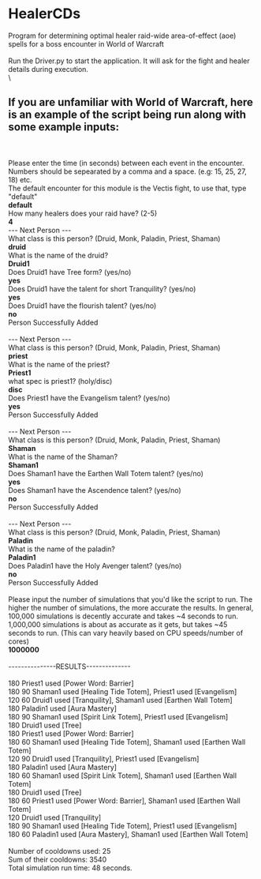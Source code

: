 # HealerCDs
Program for determining optimal healer raid-wide area-of-effect (aoe) spells for a boss encounter in World of Warcraft\
\
Run the Driver.py to start the application. It will ask for the fight and healer details during execution.\
\
## If you are unfamiliar with World of Warcraft, here is an example of the script being run along with some example inputs:
\
\
Please enter the time (in seconds) between each event in the encounter. Numbers should be sepearated by a comma and a space. (e.g: 15, 25, 27, 18) etc.\
The default encounter for this module is the Vectis fight, to use that, type "default"\
**default**\
How many healers does your raid have? (2-5)\
**4**\
--- Next Person ---\
What class is this person? (Druid, Monk, Paladin, Priest, Shaman)\
**druid**\
What is the name of the druid?\
**Druid1**\
Does Druid1 have Tree form? (yes/no)\
**yes**\
Does Druid1 have the talent for short Tranquility? (yes/no)\
**yes**\
Does Druid1 have the flourish talent? (yes/no)\
**no**\
Person Successfully Added\
\
--- Next Person ---\
What class is this person? (Druid, Monk, Paladin, Priest, Shaman)\
**priest**\
What is the name of the priest?\
**Priest1**\
what spec is priest1? (holy/disc)\
**disc**\
Does Priest1 have the Evangelism talent? (yes/no)\
**yes**\
Person Successfully Added\
\
--- Next Person ---\
What class is this person? (Druid, Monk, Paladin, Priest, Shaman)\
**Shaman**\
What is the name of the Shaman?\
**Shaman1**\
Does Shaman1 have the Earthen Wall Totem talent? (yes/no)\
**yes**\
Does Shaman1 have the Ascendence talent? (yes/no)\
**no**\
Person Successfully Added\
\
--- Next Person ---\
What class is this person? (Druid, Monk, Paladin, Priest, Shaman)\
**Paladin**\
What is the name of the paladin?\
**Paladin1**\
Does Paladin1 have the Holy Avenger talent? (yes/no)\
**no**\
Person Successfully Added\
\
Please input the number of simulations that you'd like the script to run. The higher the number of simulations, the more accurate the results. In general, 100,000 simulations is decently accurate and takes ~4 seconds to run. 1,000,000 simulations is about as accurate as it gets, but takes ~45 seconds to run. (This can vary heavily based on CPU speeds/number of cores)\
**1000000**\
\
---------------RESULTS--------------\
\
180      Priest1 used [Power Word: Barrier]\
180 90   Shaman1 used [Healing Tide Totem], Priest1 used [Evangelism]\
120 60   Druid1 used [Tranquility], Shaman1 used [Earthen Wall Totem]\
180      Paladin1 used [Aura Mastery]\
180 90   Shaman1 used [Spirit Link Totem], Priest1 used [Evangelism]\
180      Druid1 used [Tree]\
180      Priest1 used [Power Word: Barrier]\
180 60   Shaman1 used [Healing Tide Totem], Shaman1 used [Earthen Wall Totem]\
120 90   Druid1 used [Tranquility], Priest1 used [Evangelism]\
180      Paladin1 used [Aura Mastery]\
180 60   Shaman1 used [Spirit Link Totem], Shaman1 used [Earthen Wall Totem]\
180      Druid1 used [Tree]\
180 60   Priest1 used [Power Word: Barrier], Shaman1 used [Earthen Wall Totem]\
120      Druid1 used [Tranquility]\
180 90   Shaman1 used [Healing Tide Totem], Priest1 used [Evangelism]\
180 60   Paladin1 used [Aura Mastery], Shaman1 used [Earthen Wall Totem]\
\
Number of cooldowns used: 25\
Sum of their cooldowns: 3540\
Total simulation run time: 48 seconds.
